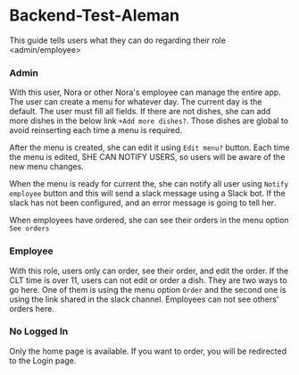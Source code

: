 # Backend-Test-Aleman

This guide tells users what they can do regarding their role <admin/employee>

### Admin
With this user, Nora or other Nora's employee can manage the entire app.
The user can create a menu for whatever day. The current day is the default.
The user must fill all fields. If there are not dishes, she can add more dishes in the below link `+Add more dishes?`.
Those dishes are global to avoid reinserting each time a menu is required.

After the menu is created, she can edit it using `Edit menu?` button.
Each time the menu is edited, SHE CAN NOTIFY USERS, so users will be aware of the new menu changes. 

When the menu is ready for current the, she can notify all user using `Notify employee` button and this
will send a slack message using a Slack bot.
If the slack has not been configured, and an error message is going to tell her.

When employees have ordered, she can see their orders in the menu option `See orders` 

### Employee
With this role, users only can order, see their order, and edit the order.
If the CLT time is over 11, users can not edit or order a dish.
They are two ways to go here. One of them is using the menu option `Order`
and the second one is using the link shared in the slack channel.
Employees can not see others' orders here.

### No Logged In
Only the home page is available. If you want to order, you will be redirected to the Login page.